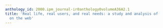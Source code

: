 ```yaml
---
anthology_id: 2000.ipm_journal-ir0anthology0volumeA36A2.1
title: 'Real life, real users, and real needs: a study and analysis of user queries
  on the web'
---
```

